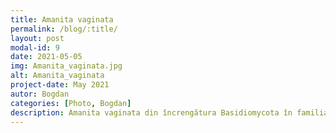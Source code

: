 ```yaml
---
title: Amanita vaginata
permalink: /blog/:title/ 
layout: post
modal-id: 9
date: 2021-05-05
img: Amanita_vaginata.jpg
alt: Amanita_vaginata 
project-date: May 2021
autor: Bogdan
categories: [Photo, Bogdan]
description: Amanita vaginata din încrengătura Basidiomycota în familia Amanitaceae și de genul Amanita  denumită în popor ciupercă fără inel, sau turtă sură, este o specie de ciuperci comestibile care coabitează, formând micorize pe rădăcinile arborilor. Acest burete este destul de răspândit în România, Basarabia și Bucovina de Nord și se poate găsi, crescând solitar sau în grupuri mici pe fiecare sol în păduri păduri de foioase (acolo mai ales sub stejari) precum de conifere, din iunie până în octombrie (noiembrie). 
---
```

